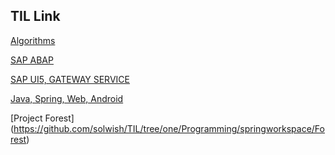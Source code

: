 ## TIL Link

[Algorithms](https://github.com/solwish/TIL/tree/one/Algorithms/SWTest/src/swExpert)

[SAP ABAP](https://github.com/solwish/TIL/tree/one/abap)

[SAP UI5, GATEWAY SERVICE](https://github.com/solwish/TIL/tree/one/SAP%20UI5)

[Java, Spring, Web, Android](https://github.com/solwish/TIL/tree/one/Programming)


[Project Forest] (https://github.com/solwish/TIL/tree/one/Programming/springworkspace/Forest) 